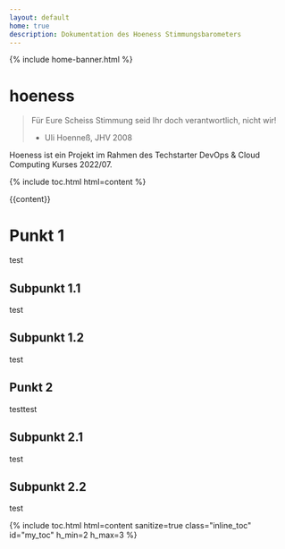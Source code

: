 ```yaml
---
layout: default
home: true
description: Dokumentation des Hoeness Stimmungsbarometers
---
```


{% include home-banner.html %}

# hoeness

> Für Eure Scheiss Stimmung seid Ihr doch verantwortlich, nicht wir!
> - Uli Hoenneß, JHV 2008

Hoeness ist ein Projekt im Rahmen des Techstarter DevOps & Cloud Computing Kurses 2022/07.

{% include toc.html html=content %}

{{content}}

# Punkt 1

test

## Subpunkt 1.1

test

## Subpunkt 1.2

test

## Punkt 2

testtest

## Subpunkt 2.1

test

## Subpunkt 2.2

test


{% include toc.html html=content sanitize=true class="inline_toc" id="my_toc" h_min=2 h_max=3 %}